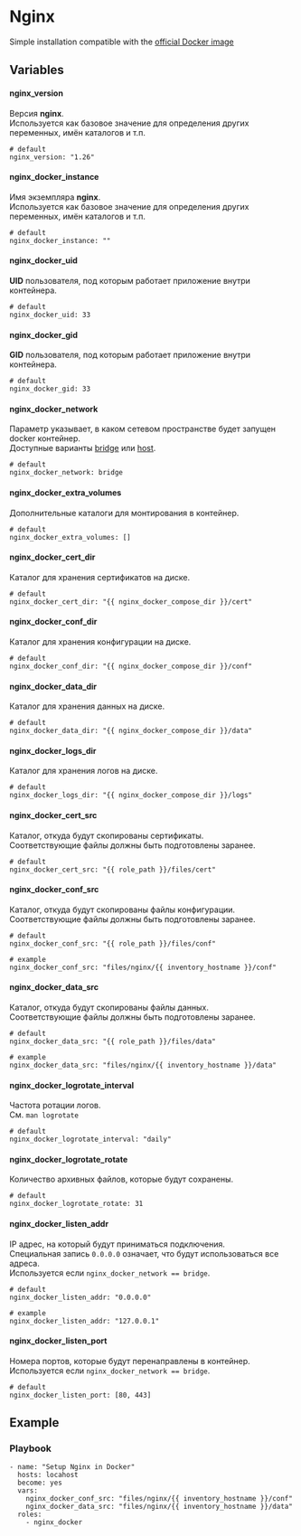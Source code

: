 # Nginx

Simple installation compatible with the [official Docker image](https://hub.docker.com/_/nginx)

## Variables
#### nginx_version
Версия **nginx**.<br/>
Используется как базовое значение для определения других переменных, имён каталогов и т.п.
```
# default
nginx_version: "1.26"
```

#### nginx_docker_instance
Имя экземпляра **nginx**.<br/>
Используется как базовое значение для определения других переменных, имён каталогов и т.п.
```
# default
nginx_docker_instance: ""
```

#### nginx_docker_uid
**UID** пользователя, под которым работает приложение внутри контейнера.
```
# default
nginx_docker_uid: 33
```

#### nginx_docker_gid
**GID** пользователя, под которым работает приложение внутри контейнера.
```
# default
nginx_docker_gid: 33
```

#### nginx_docker_network
Параметр указывает, в каком сетевом пространстве будет запущен docker контейнер.<br/>
Доступные варианты [bridge](https://docs.docker.com/network/drivers/bridge/) или [host](https://docs.docker.com/network/drivers/host/).
```
# default
nginx_docker_network: bridge
```

#### nginx_docker_extra_volumes
Дополнительные каталоги для монтирования в контейнер.
```
# default
nginx_docker_extra_volumes: []
```

#### nginx_docker_cert_dir
Каталог для хранения сертификатов на диске.
```
# default
nginx_docker_cert_dir: "{{ nginx_docker_compose_dir }}/cert"
```

#### nginx_docker_conf_dir
Каталог для хранения конфигурации на диске.
```
# default
nginx_docker_conf_dir: "{{ nginx_docker_compose_dir }}/conf"
```

#### nginx_docker_data_dir
Каталог для хранения данных на диске.
```
# default
nginx_docker_data_dir: "{{ nginx_docker_compose_dir }}/data"
```

#### nginx_docker_logs_dir
Каталог для хранения логов на диске.
```
# default
nginx_docker_logs_dir: "{{ nginx_docker_compose_dir }}/logs"
```

#### nginx_docker_cert_src
Каталог, откуда будут скопированы сертификаты.<br/>
Соответствующие файлы должны быть подготовлены заранее.
```
# default
nginx_docker_cert_src: "{{ role_path }}/files/cert"
```

#### nginx_docker_conf_src
Каталог, откуда будут скопированы файлы конфигурации.<br/>
Соответствующие файлы должны быть подготовлены заранее.
```
# default
nginx_docker_conf_src: "{{ role_path }}/files/conf"

# example
nginx_docker_conf_src: "files/nginx/{{ inventory_hostname }}/conf"
```

#### nginx_docker_data_src
Каталог, откуда будут скопированы файлы данных.<br/>
Соответствующие файлы должны быть подготовлены заранее.
```
# default
nginx_docker_data_src: "{{ role_path }}/files/data"

# example
nginx_docker_data_src: "files/nginx/{{ inventory_hostname }}/data"
```

#### nginx_docker_logrotate_interval
Частота ротации логов.<br/>
См. `man logrotate`
```
# default
nginx_docker_logrotate_interval: "daily"
```

#### nginx_docker_logrotate_rotate
Количество архивных файлов, которые будут сохранены.
```
# default
nginx_docker_logrotate_rotate: 31
```

#### nginx_docker_listen_addr
IP адрес, на который будут приниматься подключения.<br/>
Специальная запись `0.0.0.0` означает, что будут использоваться все адреса.<br/>
Используется если `nginx_docker_network == bridge`.
```
# default
nginx_docker_listen_addr: "0.0.0.0"

# example
nginx_docker_listen_addr: "127.0.0.1"
```

#### nginx_docker_listen_port
Номера портов, которые будут перенаправлены в контейнер.<br/>
Используется если `nginx_docker_network == bridge`.
```
# default
nginx_docker_listen_port: [80, 443]
```


## Example
### Playbook
```
- name: "Setup Nginx in Docker"
  hosts: locahost
  become: yes
  vars:
    nginx_docker_conf_src: "files/nginx/{{ inventory_hostname }}/conf"
    nginx_docker_data_src: "files/nginx/{{ inventory_hostname }}/data"
  roles:
    - nginx_docker
```
